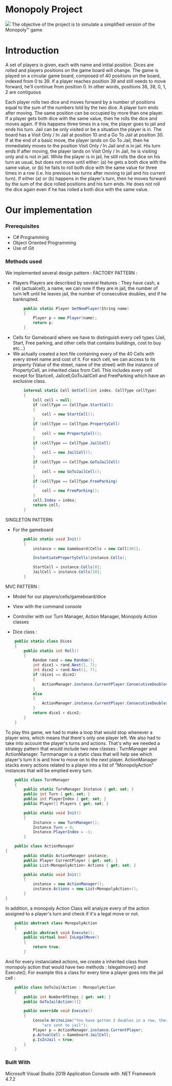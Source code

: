 # Monopoly Project 
![](http://c.shld.net/rpx/i/s/i/spin/10000351/prod_12303494912??hei=64&wid=64&qlt=50)
The objective of the project is to simulate a simplified version of the Monopoly™ game

# Introduction
A set of players is given, each with name and initial position. Dices are rolled and players positions on the game board will change. The game is played on a circular game board, composed of 40 positions on the board, indexed from 0 to 39. If a player reaches position 39 and still needs to move forward, he'll continue from position 0. In other words, positions 38, 39, 0, 1, 2 are contiguous

Each player rolls two dice and moves forward by a number of positions equal to
the sum of the numbers told by the two dice.
A player turn ends after moving.
The same position can be occupied by more than one player.
If a player gets both dice with the same value, then he rolls the dice and moves
again. If this happens three times in a row, the player goes to jail and ends his
turn.
Jail can be only visited or be a situation the player is in. The board has a Visit
Only / In Jail at position 10 and a Go To Jail at position 30.
If at the end of a basic move, the player lands on Go To Jail, then he immediately
moves to the position Visit Only / In Jail and is in jail. His turn ends
If after moving, the player lands on Visit Only / In Jail, he is visiting only and is
not in jail.
While the player is in jail, he still rolls the dice on his turn as usual, but does not
move until either:
(a) he gets a both dice with the same value, or
(b) he fails to roll both dice with the same value for three times in a row (i.e. his
previous two turns after moving to jail and his current turn).
If either (a) or (b) happens in the player's turn, then he moves forward by the
sum of the dice rolled positions and his turn ends. He does not roll the dice again
even if he has rolled a both dice with the same value.
# Our implementation 

### Prerequisites 
* C# Programming
* Object Oriented Programming
* Use of Git

### Methods used
We implemented several design pattern : 
FACTORY PATTERN  :
* Players
Players are described by several features : 
They have cash, a cell (actualcell), a name, we can now if they are in jail, the number of turn left until he leaves jail, the number of consecutive doubles, and if he bankrupted.

```cs
        public static Player GetNewPlayer(String name)
        {
            Player p = new Player(name);
            return p;
        }
```
* Cells for Gameboard where we have to distinguish every cell types (Jail, Start, Free parking, and other cells that contains buildings, cost to buy etc...)
* We actually created a text file containing every of the 40 Cells with every street name and cost of it.
For each cell, we can access to its property (Value of the street, name of the street) with the instance of PropertyCell, an inherited class from Cell. This includes every cell except for Startcell, Jailcell,GoToJailCell and FreeParking which have an exclusive class.
```cs
        internal static Cell GetCell(int index, CellType cellType)
        {
            Cell cell = null;
            if (cellType == CellType.StartCell)
            {
                cell = new StartCell();
            }
            if (cellType == CellType.PropertyCell)
            {
                cell = new PropertyCell();
            }
            if (cellType == CellType.JailCell)
            {
                cell = new JailCell();
            }
            if (cellType == CellType.GoToJailCell)
            {
                cell = new GoToJailCell();
            }
            if (cellType == CellType.FreeParking)
            {
                cell = new FreeParking();
            }
            cell.Index = index;
            return cell;
        }
```
SINGLETON PATTERN:
* For the gameboard 
```cs
        public static void Init()
        {
            instance = new Gameboard{Cells = new Cell[40]};

            InstantiatePropertyCells(instance.Cells);

            StartCell = instance.Cells[0];
            JailCell = instance.Cells[10];
        }
```
MVC PATTERN : 
* Model for our players/cells/gameboard/dice
* View with the command console
* Controller with our Turn Manager, Action Manager, Monopoly Action classes

* Dice class :
```cs
    public static class Dices
    {
        public static int Roll()
        {
            Random rand = new Random();
            int dice1 = rand.Next(1, 7);
            int dice2 = rand.Next(1, 7);
            if (dice1 == dice2)
            {
                ActionManager.instance.CurrentPlayer.ConsecutiveDoubles++;
            }
            else
            {
                ActionManager.instance.CurrentPlayer.ConsecutiveDoubles = 0;
            }
            return dice1 + dice2;
        }
    }
```
To play this game, we had to make a loop that would stop whenever a player wins, which means that there's only one player left. 
We also had to take into account the player's turns and actions.
That's why we needed a strategy pattern that would include two new classes : TurnManager and ActionManager.
Turnmanager is a static class that will help see which player's turn it is and how to move on to the next player.
ActionManager stacks every actions related to a player into a list of "MonopolyAction" instances that will be emptied every turn.
```cs
    public class TurnManager
    {
        public static TurnManager Instance { get; set; }
        public int Turn { get; set; }
        public int PlayerIndex { get; set; }
        public Player[] Players { get; set; }

        public static void Init()
        {
            Instance = new TurnManager();
            Instance.Turn = 0;
            Instance.PlayerIndex = -1;
        }
```
```cs
    public class ActionManager
{
        public static ActionManager instance;
        public Player CurrentPlayer { get; set; }
        public List<MonopolyAction> Actions { get; set; }

        public static void Init()
        {
            instance = new ActionManager();
            instance.Actions = new List<MonopolyAction>();
        }
}
```
In addition, a monopoly Action Class will analyze every of the action assigned to a player's turn and check if it's a legal move or not.
```cs
    public abstract class MonopolyAction
    {
        public abstract void Execute();
        public virtual bool IsLegalMove()
        {
            return true;
        }
```
And for every instanciated actions, we create a inherited class from monopoly action that would have two methods : Islegalmove() and Execute(). 
For example this a class for every time a player goes into the jail cell : 
```cs
    public class GoToJailAction : MonopolyAction
    {
        public int NumberOfSteps { get; set; }
        public GoToJailAction(){}

        public override void Execute()
        {
            Console.WriteLine("You have gotten 3 doubles in a row, therefore you are caught by the police and " +
                "are sent to jail");
            Player p = ActionManager.instance.CurrentPlayer;
            p.ActualCell = Gameboard.JailCell;
            p.IsInJail = true;
        }
    }
```
### Built With 
Microsoft Visual Studio 2019 
Application Console with .NET Framework 4.7.2


